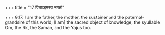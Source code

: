 +++
title = "17 पिताऽहमस्य जगतो"

+++
9.17. I am the father, the mother, the sustainer and the
paternal-grandsire of this world; \[I am\] the sacred object of
knowledge, the syullable Om, the Rk, the Saman, and the Yajus too.
